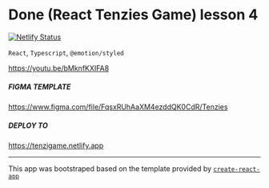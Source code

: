 # Done (React Tenzies Game) lesson 4

[![Netlify Status](https://api.netlify.com/api/v1/badges/9f5aa8a7-ca68-4f6b-9661-f689927b64c4/deploy-status)](https://app.netlify.com/sites/tenzigame/deploys)

`React`, `Typescript`, `@emotion/styled`

https://youtu.be/bMknfKXIFA8
##### FIGMA TEMPLATE

https://www.figma.com/file/FqsxRUhAaXM4ezddQK0CdR/Tenzies

##### DEPLOY TO

https://tenzigame.netlify.app

---

This app was bootstraped based on the template provided by [`create-react-app`](https://github.com/facebook/create-react-app)
